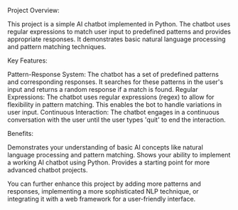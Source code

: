 Project Overview:

This project is a simple AI chatbot implemented in Python.
The chatbot uses regular expressions to match user input to predefined patterns and provides appropriate responses.
It demonstrates basic natural language processing and pattern matching techniques.

Key Features:

Pattern-Response System: The chatbot has a set of predefined patterns and corresponding responses. It searches for these patterns in the user's input and returns a random response if a match is found.
Regular Expressions: The chatbot uses regular expressions (regex) to allow for flexibility in pattern matching. This enables the bot to handle variations in user input.
Continuous Interaction: The chatbot engages in a continuous conversation with the user until the user types 'quit' to end the interaction.

Benefits:

Demonstrates your understanding of basic AI concepts like natural language processing and pattern matching.
Shows your ability to implement a working AI chatbot using Python.
Provides a starting point for more advanced chatbot projects.

You can further enhance this project by adding more patterns and responses, implementing a more sophisticated NLP technique, or integrating it with a web framework for a user-friendly interface.